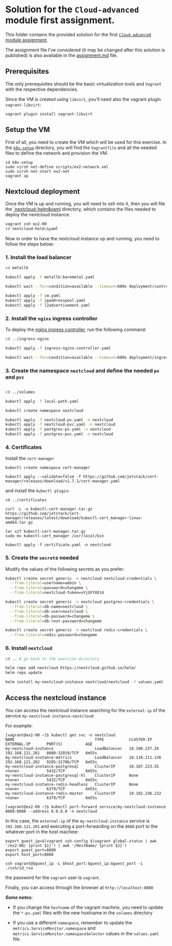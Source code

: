 # Solution for the `Cloud-advanced` module first assignment.

This folder contains the provided solution for the first [`Cloud-advanced` module assignment](https://github.com/Foundations-of-HPC/Cloud-advanced-2023/blob/main/Assignments/Exercise.md). 

The assignment file I've considered (it may be changed after this solution is published) is also available in the [assignment.md](./assignment.md) file. 


## Prerequisites

The only prerequisites should be the basic virtualization tools and  `Vagrant` with the respective dependencies.

Since the VM is created using `libvirt`, you'll need also the vagrant plugin `vagrant-libvirt`:

```
vagrant plugin install vagrant-libvirt
```

## Setup the VM

First of all, you need to create the VM which will be used for this exercise. In the [`k8s-setup`](./k8s-setup/) directory, you will find the `Vagrantfile` and all the needed files to define the network and provision the VM.

```
cd k8s-setup 
sudo virsh net-define scripts/ex2-network.xml
sudo virsh net-start ex2-net
vagrant up
```

## Nextcloud deployment

Once the VM is up and running, you will need to ssh into it, then you will file the [`nextcloud-helm&yaml](./nextcloud-helm&yaml/) directory, which contains the files needed to deploy the nextcloud instance.

```bash
vagrant ssh ex2-00
cd nextcloud-helm\&yaml
```

Now in order to have the nextcloud instance up and running, you need to follow the steps below:

### 1. Install the load balancer

```bash
cd metallb

kubectl apply -f metallb-baremetal.yaml

kubectl wait --for=condition=available --timeout=600s deployment/controller -n metallb-system

kubectl apply -f cm.yaml
kubectl apply -f ipaddresspool.yaml
kubectl apply -f l2advertisement.yaml
```



### 2. Install the `nginx` ingress controller


To deploy the [nginx ingress controller](https://kubernetes.github.io/ingress-nginx/deploy/), run the following command:

```bash
cd ../ingress-nginx

kubectl apply -f ingress-nginx-controller.yaml

kubectl wait --for=condition=available --timeout=600s deployment/ingress-nginx-controller -n ingress-nginx
```


### 3. Create the namespace `nextcloud` and define the needed `pv` and `pvc`

```bash

cd ../volumes

kubectl apply -f local-path.yaml

kubectl create namespace nextcloud 

kubectl apply -f nextcloud-pv.yaml -n nextcloud
kubectl apply -f nextcloud-pvc.yaml -n nextcloud
kubectl apply -f postgres-pv.yaml -n nextcloud
kubectl apply -f postgres-pvc.yaml -n nextcloud
```



### 4. Certificates

Install the `cert-manager`

```
kubectl create namespace cert-manager

kubectl apply --validate=false -f https://github.com/jetstack/cert-manager/releases/download/v1.7.1/cert-manager.yaml
```

and install the `kubectl plugin`:

```
cd ../certificates

curl -L -o kubectl-cert-manager.tar.gz https://github.com/jetstack/cert-manager/releases/latest/download/kubectl-cert_manager-linux-amd64.tar.gz

tar xzf kubectl-cert-manager.tar.gz
sudo mv kubectl-cert_manager /usr/local/bin
```

```
kubectl apply -f certificate.yaml -n nextcloud
```

### 5. Create the `secret`s needed

Modify the values of the following secrets as you prefer:


```bash
kubectl create secret generic -n nextcloud nextcloud-credentials \
  --from-literal=username=admin \
  --from-literal=password=changeme \
  --from-literal=nextcloud-token=vVjGFYXE14 

kubectl create secret generic -n nextcloud postgres-credentials \
  --from-literal=db-name=nextcloud \
  --from-literal=db-user=nextcloud \
  --from-literal=db-password=changeme \
  --from-literal=db-root-password=changeme 

kubectl create secret generic -n nextcloud redis-credentials \
  --from-literal=redis-password=changeme
```



### 6. Install `nextcloud`

```bash
cd .. # go back to the exercise directory

helm repo add nextcloud https://nextcloud.github.io/helm/
helm repo update

helm install my-nextcloud-instance nextcloud/nextcloud -f values.yaml -n nextcloud
```

## Access the nextcloud instance

You can access the nextcloud instance searching for the `external-ip` of the service `my-nextcloud-instance-nextcloud`:

For example: 

```
[vagrant@ex2-00 ~]$ kubectl get svc -n nextcloud
NAME                                   TYPE           CLUSTER-IP       EXTERNAL-IP       PORT(S)          AGE
my-nextcloud-instance                  LoadBalancer   10.100.237.26    192.168.121.201   8080:32019/TCP   6m55s
my-nextcloud-instance-metrics          LoadBalancer   10.110.211.136   192.168.121.202   9205:31706/TCP   6m55s
my-nextcloud-instance-postgresql       ClusterIP      10.107.223.55    <none>            5432/TCP         6m55s
my-nextcloud-instance-postgresql-hl    ClusterIP      None             <none>            5432/TCP         6m55s
my-nextcloud-instance-redis-headless   ClusterIP      None             <none>            6379/TCP         6m55s
my-nextcloud-instance-redis-master     ClusterIP      10.102.236.232   <none>            6379/TCP         6m55s

[vagrant@ex2-00 ~]$ kubectl port-forward service/my-nextcloud-instance 8080:8080 --address 0.0.0.0 -n nextcloud
```

In this case, the `external-ip` of the `my-nextcloud-instance` service is `192.168.121.201` and executing a port-forwarding on the `8080` port to the whatever port in the host machine: 

```
export guest_ip=$(vagrant ssh-config $(vagrant global-status | awk '/ex2-00/ {print $1}') | awk '/HostName/ {print $2}')
export guest_port=8080
export host_port=8080

ssh vagrant@$guest_ip -L $host_port:$guest_ip:$guest_port -i ./ssh/id_rsa
```
the password for the `vagrant` user is `vagrant`. 

Finally, you can access through the browser at `http://localhost:8080`


***Some notes:***


- If you change the `hostname` of the vagrant machine, you need to update the `*-pv.yaml` files with the new hostname in the `volumes` directory


- If you use a different `namespace`, remember to update the `metrics.ServiceMonitor.namespace` and `metrics.ServiceMonitor.namespaceSelector` values in the `values.yaml` file. 